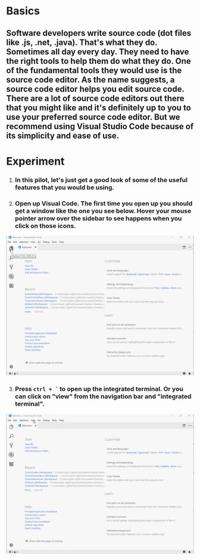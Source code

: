 # **Basics**

## Software developers write source code (dot files like .js, .net, .java). That's what they do. Sometimes all day every day. They need to have the right tools to help them do what they do. One of the fundamental tools they would use is the **source code editor**. As the name suggests, a **source code editor** helps you edit source code. There are a lot of source code editors out there that you might like and it's definitely up to you to use your preferred source code editor. But we recommend using Visual Studio Code because of its simplicity and ease of use. 

# **Experiment**

1. ### In this pilot, let's just get a good look of some of the useful features that you would be using. 

2. ### Open up Visual Code. The first time you open up you should get a window like the one you see below. Hover your mouse pointer arrow over the sidebar to see happens when you click on those icons.  

![](../images/pilot-01/startup-window.gif)

3. ### Press `` ctrl + ` `` to open up the integrated terminal. Or you can click on "view" from the navigation bar and "integrated terminal". 

![](../images/pilot-01/integrated-terminal.gif)